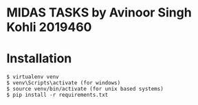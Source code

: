 # MIDAS TASKS by Avinoor Singh Kohli 2019460

# Installation
    $ virtualenv venv
    $ venv\Scripts\activate (for windows)
    $ source venv/bin/activate (for unix based systems)
    $ pip install -r requirements.txt
